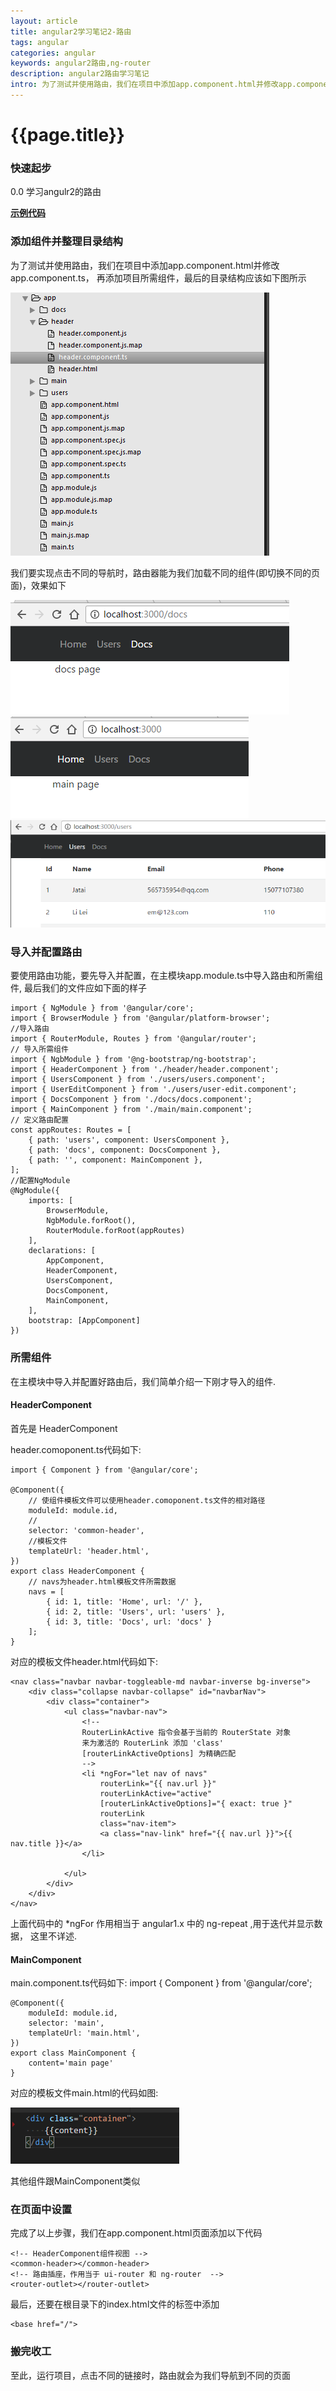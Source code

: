 ```yaml
--- 
layout: article 
title: angular2学习笔记2-路由
tags: angular
categories: angular
keywords: angular2路由,ng-router
description: angular2路由学习笔记
intro: 为了测试并使用路由，我们在项目中添加app.component.html并修改app.component.ts，再添加项目所需组件，最后的目录结构应该如下图所示...
---
```

# {{page.title}}

### 快速起步 ###

0.0 学习angulr2的路由

 **[示例代码](https://github.com/ytmjatai/angular2Demo)**

### 添加组件并整理目录结构 ###
为了测试并使用路由，我们在项目中添加app.component.html并修改app.component.ts，
再添加项目所需组件，最后的目录结构应该如下图所示

![目录结构图](/assets/images/angular2-router1.png)

我们要实现点击不同的导航时，路由器能为我们加载不同的组件(即切换不同的页面)，效果如下

![主页效果图](/assets/images/angular2-router2.png)
![文档页效果图](/assets/images/angular2-router3.png)
![用户页效果图](/assets/images/angular2-router4.png)

### 导入并配置路由 ###
要使用路由功能，要先导入并配置，在主模块app.module.ts中导入路由和所需组件,
最后我们的文件应如下面的样子

    import { NgModule } from '@angular/core';
    import { BrowserModule } from '@angular/platform-browser';
    //导入路由
    import { RouterModule, Routes } from '@angular/router';
    // 导入所需组件
    import { NgbModule } from '@ng-bootstrap/ng-bootstrap';
    import { HeaderComponent } from './header/header.component';
    import { UsersComponent } from './users/users.component';
    import { UserEditComponent } from './users/user-edit.component';
    import { DocsComponent } from './docs/docs.component';
    import { MainComponent } from './main/main.component';
    // 定义路由配置
    const appRoutes: Routes = [
        { path: 'users', component: UsersComponent },
        { path: 'docs', component: DocsComponent },
        { path: '', component: MainComponent },
    ];
    //配置NgModule
    @NgModule({
        imports: [
            BrowserModule,
            NgbModule.forRoot(),
            RouterModule.forRoot(appRoutes)
        ],
        declarations: [
            AppComponent,
            HeaderComponent,
            UsersComponent,
            DocsComponent,
            MainComponent,
        ],
        bootstrap: [AppComponent]
    })

### 所需组件 ###
在主模块中导入并配置好路由后，我们简单介绍一下刚才导入的组件.
#### HeaderComponent ####
首先是 HeaderComponent

header.comoponent.ts代码如下:

    import { Component } from '@angular/core';

    @Component({
        // 使组件模板文件可以使用header.comoponent.ts文件的相对路径
        moduleId: module.id,
        // 
        selector: 'common-header',
        //模板文件
        templateUrl: 'header.html',
    })
    export class HeaderComponent {
        // navs为header.html模板文件所需数据
        navs = [
            { id: 1, title: 'Home', url: '/' },
            { id: 2, title: 'Users', url: 'users' },
            { id: 3, title: 'Docs', url: 'docs' }
        ];
    }

对应的模板文件header.html代码如下:

    <nav class="navbar navbar-toggleable-md navbar-inverse bg-inverse">
        <div class="collapse navbar-collapse" id="navbarNav">
            <div class="container">
                <ul class="navbar-nav">
                    <!--
                    RouterLinkActive 指令会基于当前的 RouterState 对象
                    来为激活的 RouterLink 添加 'class'
                    [routerLinkActiveOptions] 为精确匹配
                    -->
                    <li *ngFor="let nav of navs" 
                        routerLink="{{ nav.url }}" 
                        routerLinkActive="active"
                        [routerLinkActiveOptions]="{ exact: true }"
                        routerLink 
                        class="nav-item">
                        <a class="nav-link" href="{{ nav.url }}">{{ nav.title }}</a>
                    </li>

                </ul>
            </div>
        </div>
    </nav>

上面代码中的 *ngFor 作用相当于 angular1.x 中的 ng-repeat ,用于迭代并显示数据，
这里不详述.

#### MainComponent ####

main.component.ts代码如下:
    import { Component } from '@angular/core';

    @Component({
        moduleId: module.id,
        selector: 'main',
        templateUrl: 'main.html',
    })
    export class MainComponent {
        content='main page'
    }

对应的模板文件main.html的代码如图:

![main模板代码图](/assets/images/angular2-router5.png)

其他组件跟MainComponent类似

### 在页面中设置 ###
完成了以上步骤，我们在app.component.html页面添加以下代码

    <!-- HeaderComponent组件视图 -->
    <common-header></common-header>
    <!-- 路由插座，作用当于 ui-router 和 ng-router  --> 
    <router-outlet></router-outlet>

最后，还要在根目录下的index.html文件的<head>标签中添加

    <base href="/">

### 搬完收工 ###
至此，运行项目，点击不同的链接时，路由就会为我们导航到不同的页面



